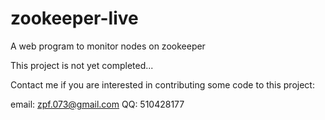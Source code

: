 # zookeeper-live
A web program to monitor nodes on zookeeper

This project is not yet completed...

Contact me if you are interested in contributing some code to this project:

email: zpf.073@gmail.com
QQ: 510428177
